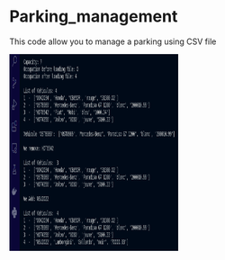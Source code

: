 # Parking_management
This code allow you to manage a parking using CSV file

<img src="./Parking.png" alt="GNU/Linux" width="300" height="350"/>
